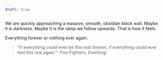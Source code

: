 ```yaml
---
draft: true
---
```


We are quickly approaching a massive, smooth, obsidian black wall. Maybe it is darkness. Maybe it is the ramp we follow upwards. That is how it feels.

Everything forever or nothing ever again.

> "If everything could ever be this real forever, if everything could ever feel this real again." -Foo Fighters, *Everlong*
